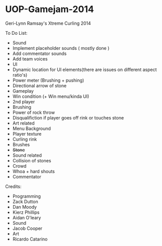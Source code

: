 UOP-Gamejam-2014
================

Geri-Lynn Ramsay's Xtreme Curling 2014

To Do List:

* Sound
 * Implement placeholder sounds ( mostly done )
 * Add commentator sounds
 * Add team voices
* UI
 * Dynamic location for UI elements(there are issues on different aspect ratio's)
 * Power meter (Brushing + pushing)
 * Directional arrow of stone
* Gameplay
 * Win condition (+ Win menu/kinda UI)
 * 2nd player
 * Brushing
 * Power of rock throw
 * Disqualifiction if player goes off rink or touches stone
* Art related
 * Menu Background
 * Player texture
 * Curling rink
 * Brushes
 * ~~Stone~~
* Sound related
 * Collision of stones
 * Crowd
 * Whoa + hard shouts
 * Commentator
 

Credits:
* Programming
 * Zack Dutton
 * Dan Moody
 * Kierz Phillips
 * Aidan O'leary
* Sound
 * Jacob Cooper
* Art
 * Ricardo Catarino

